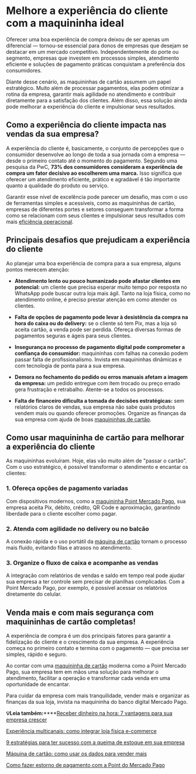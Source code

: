 # Melhore a experiência do cliente com a maquininha ideal

Oferecer uma boa experiência de compra deixou de ser apenas um diferencial — tornou-se essencial para donos de empresas que desejam se destacar em um mercado competitivo. Independentemente do porte ou segmento, empresas que investem em processos simples, atendimento eficiente e soluções de pagamento práticas conquistam a preferência dos consumidores.

Diante desse cenário, as maquininhas de cartão assumem um papel estratégico. Muito além de processar pagamentos, elas podem otimizar a rotina da empresa, garantir mais agilidade no atendimento e contribuir diretamente para a satisfação dos clientes. Além disso, essa solução ainda pode melhorar a experiência do cliente e impulsionar seus resultados.

## **Como a experiência do cliente impacta nas vendas da sua empresa?**

A experiência do cliente é, basicamente, o conjunto de percepções que o consumidor desenvolve ao longo de toda a sua jornada com a empresa — desde o primeiro contato até o momento do pagamento. Segundo uma pesquisa da PwC, **73% dos consumidores consideram a experiência de compra um fator decisivo ao escolherem uma marca.** Isso significa que oferecer um atendimento eficiente, prático e agradável é tão importante quanto a qualidade do produto ou serviço.

Garantir esse nível de excelência pode parecer um desafio, mas com o uso de ferramentas simples e acessíveis, como as maquininhas de cartão, empresas de diferentes portes e setores conseguem transformar a forma como se relacionam com seus clientes e impulsionar seus resultados com mais [eficiência operacional](https://meubolso.mercadopago.com.br/eficiencia-operacional-maquininha-de-cartao).

## **Principais desafios que prejudicam a experiência do cliente**

Ao planejar uma boa experiência de compra para a sua empresa, alguns pontos merecem atenção:

- **Atendimento lento ou pouco humanizado pode afastar clientes em potencial:** um cliente que precisa esperar muito tempo por resposta no WhatsApp pode buscar outra loja mais ágil. Tanto na loja física, como no atendimento online, é preciso prestar atenção em como atender os clientes. 

- **Falta de opções de pagamento pode levar à desistência da compra na hora do caixa ou do delivery:** se o cliente só tem Pix, mas a loja só aceita cartão, a venda pode ser perdida. Ofereça diversas formas de pagamentos seguras e ágeis para seus clientes. 

- **Insegurança no processo de pagamento digital pode comprometer a confiança do consumidor:** maquininhas com falhas na conexão podem passar falta de profissionalismo. Invista em maquininhas dinâmicas e com tecnologia de ponta para a sua empresa. 

- **Demora no fechamento do pedido ou erros manuais afetam a imagem da empresa:** um pedido entregue com item trocado ou preço errado gera frustração e retrabalho. Atente-se a todos os processos. 

- **Falta de financeiro dificulta a tomada de decisões estratégicas:** sem relatórios claros de vendas, sua empresa não sabe quais produtos vendem mais ou quando oferecer promoções. Organize as finanças da sua empresa com ajuda de boas [maquininhas de cartão](https://meubolso.mercadopago.com.br/contabilidade-empresarial-impacto-maquininhas-de-cartao). 

## **Como usar maquininha de cartão para melhorar a experiência do cliente**

As maquininhas evoluíram. Hoje, elas vão muito além de "passar o cartão". Com o uso estratégico, é possível transformar o atendimento e encantar os clientes:

### **1. Ofereça opções de pagamento variadas**

Com dispositivos modernos, como a [maquininha Point Mercado Pago](https://meubolso.mercadopago.com.br/maquininha-point-mercado-pago-para-fidelizar-clientes), sua empresa aceita Pix, débito, crédito, QR Code e aproximação, garantindo liberdade para o cliente escolher como pagar.

### **2. Atenda com agilidade no delivery ou no balcão**

A conexão rápida e o uso portátil da [máquina de cartão](https://meubolso.mercadopago.com.br/vender-com-maquina-de-cartao-de-qualquer-lugar?hs_preview=njFhmvCY-188216654955) tornam o processo mais fluido, evitando filas e atrasos no atendimento.

### **3. Organize o fluxo de caixa e acompanhe as vendas**

A integração com relatórios de vendas e saldo em tempo real pode ajudar sua empresa a ter controle sem precisar de planilhas complicadas. Com a Point Mercado Pago, por exemplo, é possível acessar os relatórios diretamente do celular.

## **Venda mais e com mais segurança com maquininhas de cartão completas!**

A experiência de compra é um dos principais fatores para garantir a fidelização do cliente e o crescimento da sua empresa. A experiência começa no primeiro contato e termina com o pagamento — que precisa ser simples, rápido e seguro.

Ao contar com uma [maquininha de cartão](https://meubolso.mercadopago.com.br/maquininha-de-cartao) moderna como a Point Mercado Pago, sua empresa tem em mãos uma solução para melhorar o atendimento, facilitar a operação e transformar cada venda em uma oportunidade de encantar.

Para cuidar da empresa com mais tranquilidade, vender mais e organizar as finanças da sua loja, invista na maquininha do banco digital Mercado Pago.

**💡Leia também:******[Receber dinheiro na hora: 7 vantagens para sua empresa crescer](https://meubolso.mercadopago.com.br/vantagens-para-empresa-em-receber-dinheiro-na-hora)

[Experiência multicanais: como integrar loja física e-commerce](https://meubolso.mercadopago.com.br/empresas-multicanais-como-integrar-loja-e-e-commerce)

[9 estratégias para ter sucesso com a queima de estoque em sua empresa](https://meubolso.mercadopago.com.br/estrategias-queima-de-estoque)

[Máquina de cartão: como usar os dados para vender mais](https://meubolso.mercadopago.com.br/dados-maquina-de-cartao)

[Como fazer estorno de pagamento com a Point do Mercado Pago](https://meubolso.mercadopago.com.br/estorno-de-pagamento-com-point-mercado-pago)
